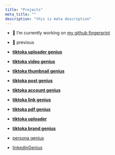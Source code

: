 ```yaml
---
title: "Projects"
meta_title: ""
description: "this is meta description"
---
```


- 🔭 I’m currently working on 
 [my github fingerprint](https://github.com/wanghaisheng/my-github-fingerprint)

- 🔭 previous
  
- [**tiktoka uploader genius**](https://github.com/wanghaisheng/tiktoka-studio-uploader-app)
- [**tiktoka video genius**](https://github.com/wanghaisheng/video-genius)
- [**tiktoka thumbnail genius**](https://github.com/wanghaisheng/thumnail-geniuous)
- [**tiktoka post genius**](https://github.com/wanghaisheng/post-genious)
- [**tiktoka account genius**](https://github.com/wanghaisheng/social-account-genious)
- [**tiktoka link genius**](https://github.com/wanghaisheng/link-genious)
- [**tiktoka pdf genius**](https://github.com/wanghaisheng/pdf-genious)
- [**tiktoka uploader**](https://github.com/wanghaisheng/youtube-auto-upload)
- [**tiktoka brand genius**](https://github.com/wanghaisheng/brand-genious)
- [persona genius](https://github.com/wanghaisheng/persona-account-genius/tree/master)
- [linkedinGenius](https://github.com/wanghaisheng/linkedinGenius/tree/master)
